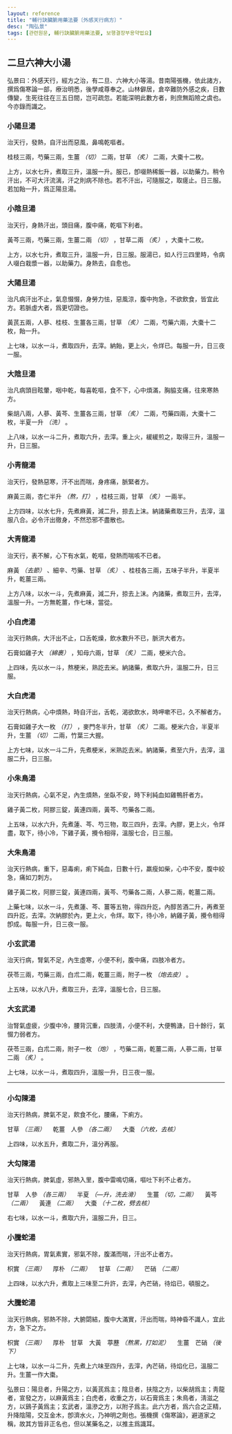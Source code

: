 ```yaml
---
layout: reference
title: "輔行訣臟腑用藥法要〔外感天行病方〕"
desc: "陶弘景"
tags: [관련원문, 輔行訣臟腑用藥法要, 보행결장부용약법요]
---
```


## 二旦六神大小湯

弘景曰：外感天行，經方之治，有二旦、六神大小等湯。昔南陽張機，依此諸方，撰爲傷寒論一部，療治明悉，後學咸尊奉之。山林僻居，倉卒難防外感之疾，日數傳變，生死往往在三五日間，岂可疏忽。若能深明此數方者，則庶無蹈險之虞也。今亦錄而識之。

### 小陽旦湯

治天行，發熱，自汗出而惡風，鼻鳴乾嘔者。

桂枝三兩，芍藥三兩，生薑 _（切）_ 二兩，甘草 _（炙）_ 二兩，大棗十二枚。

上方，以水七升，煮取三升，溫服一升。服已，卽啜熱稀飯一器，以助藥力。稍令汗出，不可大汗流漓，汗之則病不除也。若不汗出，可隨服之，取瘥止。日三服。若加飴一升，爲正陽旦湯。

### 小陰旦湯

治天行，身熱汗出，頭目痛，腹中痛，乾嘔下利者。

黃芩三兩，芍藥三兩，生薑二兩 _（切）_ ，甘草二兩 _（炙）_ ，大棗十二枚。

上方，以水七升，煮取三升，溫服一升，日三服。服湯已，如人行三四里時，令病人啜白栽漿一器，以助藥力。身熱去，自愈也。

### 大陽旦湯

治凡病汗出不止，氣息惙惙，身勞力怯，惡風涼，腹中拘急，不欲飲食，皆宜此方。若脈虛大者，爲更切證也。

黃芪五兩，人蔘、桂枝、生薑各三兩，甘草 _（炙）_ 二兩，芍藥六兩，大棗十二枚，飴一升。

上七味，以水一斗，煮取四升，去滓。納飴，更上火，令烊已。每服一升，日三夜一服。

### 大陰旦湯

治凡病頭目眩暈，咽中乾，每喜乾嘔，食不下，心中煩滿，胸脇支痛，往來寒熱方。

柴胡八兩，人蔘、黃芩、生薑各三兩，甘草 _（炙）_ 二兩，芍藥四兩，大棗十二枚，半夏一升 _（洗）_ 。

上八味，以水一斗二升，煮取六升，去滓。重上火，緩緩煎之，取得三升，溫服一升，日三服。

### 小靑龍湯

治天行，發熱惡寒，汗不出而喘，身疼痛，脈緊者方。

麻黃三兩，杏仁半升 _（熬，打）_ ，桂枝三兩，甘草 _（炙）_ 一兩半。

上方四味，以水七升，先煮麻黃，減二升，掠去上沫。納諸藥煮取三升，去滓，溫服八合。必令汗出徹身，不然恐邪不盡散也。


### 大靑龍湯

治天行，表不解，心下有水氣，乾嘔，發熱而喘咳不已者。

麻黃 _（去節）_ 、細辛、芍藥、甘草 _（炙）_ 、桂枝各三兩，五味子半升，半夏半升，乾薑三兩。

上方八味，以水一斗，先煮麻黃，減二升，掠去上沫。內諸藥，煮取三升，去滓，溫服一升。一方無乾薑，作七味，當從。

### 小白虎湯

治天行熱病，大汗出不止，口舌乾燥，飲水數升不已，脈洪大者方。

石膏如雞子大 _（綿裹）_ ，知母六兩，甘草 _（炙）_ 二兩，梗米六合。

上四味，先以水一斗，熬梗米，熟訖去米。納諸藥，煮取六升，溫服二升，日三服。

### 大白虎湯

治天行熱病，心中煩熱，時自汗出，舌乾，渴欲飲水，時呷嗽不已，久不解者方。

石膏如雞子大一枚 _（打）_ ，麥門冬半升，甘草 _（炙）_ 二兩。梗米六合，半夏半升，生薑 _（切）_ 二兩，竹葉三大握。

上方七味，以水一斗二升，先煮梗米，米熟訖去米。納諸藥，煮至六升，去滓，溫服二升，日三服。

### 小朱鳥湯

治天行熱病，心氣不足，內生煩熱，坐臥不安，時下利純血如雞鴨肝者方。

雞子黃二枚，阿膠三錠，黃連四兩，黃芩、芍藥各二兩。

上五味，以水六升，先煮蓮、芩、芍三物，取三四升，去滓。內膠，更上火，令烊盡，取下，待小冷，下雞子黃，攪令相得，溫服七合，日三服。

### 大朱鳥湯

治天行熱病，重下，惡毒痢，痢下純血，日數十行，羸瘦如柴，心中不安，腹中絞急，痛如刀刺方。

雞子黃二枚，阿膠三錠，黃連四兩，黃芩、芍藥各二兩，人蔘二兩，乾薑二兩。

上藥七味，以水一斗，先煮蓮、芩、薑等五物，得四升訖，內醇苦酒二升，再煮至四升訖，去滓。次納膠於內，更上火，令烊。取下，待小冷，納雞子黃，攪令相得卽成。每服一升，日三夜一服。

### 小玄武湯

治天行病，腎氣不足，內生虛寒，小便不利，腹中痛，四肢冷者方。

茯苓三兩，芍藥三兩，白朮二兩，乾薑三兩，附子一枚 _（炮去皮）_ 。

上五味，以水八升，煮取三升，去滓，溫服七合，日三服。

### 大玄武湯

治腎氣虛疲，少腹中冷，腰背沉重，四肢淸，小便不利，大便鴨溏，日十餘行，氣惙力弱者方。

茯苓三兩，白朮二兩，附子一枚 _（炮）_ ，芍藥二兩，乾薑二兩，人蔘二兩，甘草二兩 _（炙）_ 。

上七味，以水一斗，煮取四升，溫服一升，日三夜一服。


***

<!-- 딴 곳에서 온 것 -->


###  小勾陳湯

治天行熱病，脾氣不足，飮食不化，腰痛，下痢方。

甘草  _（三兩）_  　乾薑　人參  _（各二兩）_  　大棗  _（六枚，去核）_

上四味，以水五升，煮取二升，溫分再服。

###  大勾陳湯

治天行熱病，脾氣虛，邪熱入里，腹中雷鳴切痛，嘔吐下利不止者方。

甘草　人參  _（各三兩）_  　半夏  _（—升，洗去滑）_  　生薑  _（切，二兩）_  　黃芩  _（二兩）_  　黃連  _（二兩）_  　大棗  _（十二枚，劈去核）_

右七味，以水一斗，煮取六升，溫服二升，日三。

###  小騰蛇湯

治天行熱病，胃氣素實，邪氣不除，腹滿而喘，汗出不止者方。

枳實  _（三兩）_  　厚朴  _（二兩）_  　甘草  _（二兩）_  　芒硝  _（二兩）_

上四味，以水六升，煮取上三味至二升許，去滓，內芒硝，待焰已，頓服之。

###  大騰蛇湯

治天行熱病，邪熱不除，大腑閟結，腹中大滿實，汗出而喘，時神昏不識人，宜此方，急下之方。

枳實  _（三兩）_  　厚朴　甘草　大黃　葶藶  _（熬黑，打如泥）_  　生薑　芒硝  _（後下）_

上七味，以水一斗二升，先煮上六味至四升，去滓，內芒硝，待焰化已，溫服二升。生薑一作大棗。

弘景曰：陽旦者，升陽之方，以黃芪爲主；陰旦者，扶陰之方，以柴胡爲主；靑龍者，宣發之方，以麻黃爲主；白虎者，收重之方，以石膏爲主；朱鳥者，淸滋之方，以鷄子黃爲主；玄武者，溫滲之方，以附子爲主。此六方者，爲六合之正精，升降陰陽，交互金木，卽濟水火，乃神明之劑也。張機撰《傷寒論》，避道家之稱，故其方皆非正名也，但以某藥名之，以推主爲識耳。
